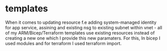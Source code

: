 # templates

When it comes to updating resource f.e adding system-managed identity for app service, assining and existing nsg to existing subnet within vnet - all of my ARM/Bicep/Terraform templates use existing resources instead of creating a new one which I provide this new paramaters. For this, In bicep I used modules and for terraform I used terraform import.
